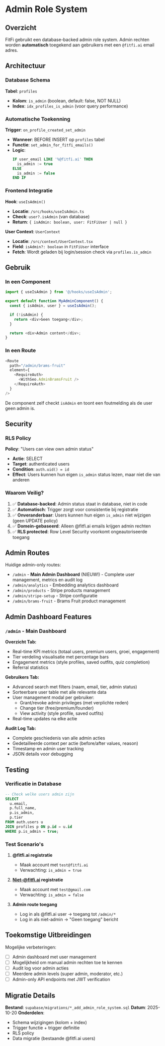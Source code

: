 # Admin Role System

## Overzicht

FitFi gebruikt een database-backed admin role system. Admin rechten worden **automatisch** toegekend aan gebruikers met een `@fitfi.ai` email adres.

## Architectuur

### Database Schema

**Tabel**: `profiles`
- **Kolom**: `is_admin` (boolean, default: false, NOT NULL)
- **Index**: `idx_profiles_is_admin` (voor query performance)

### Automatische Toekenning

**Trigger**: `on_profile_created_set_admin`
- **Wanneer**: BEFORE INSERT op `profiles` tabel
- **Functie**: `set_admin_for_fitfi_emails()`
- **Logic**:
  ```sql
  IF user_email LIKE '%@fitfi.ai' THEN
    is_admin := true
  ELSE
    is_admin := false
  END IF
  ```

### Frontend Integratie

**Hook**: `useIsAdmin()`
- **Locatie**: `/src/hooks/useIsAdmin.ts`
- **Check**: `user?.isAdmin` (van database)
- **Return**: `{ isAdmin: boolean, user: FitFiUser | null }`

**User Context**: `UserContext`
- **Locatie**: `/src/context/UserContext.tsx`
- **Field**: `isAdmin?: boolean` in `FitFiUser` interface
- **Fetch**: Wordt geladen bij login/session check via `profiles.is_admin`

## Gebruik

### In een Component

```typescript
import { useIsAdmin } from '@/hooks/useIsAdmin';

export default function MyAdminComponent() {
  const { isAdmin, user } = useIsAdmin();

  if (!isAdmin) {
    return <div>Geen toegang</div>;
  }

  return <div>Admin content</div>;
}
```

### In een Route

```typescript
<Route
  path="/admin/brams-fruit"
  element={
    <RequireAuth>
      <WithSeo.AdminBramsFruit />
    </RequireAuth>
  }
/>
```

De component zelf checkt `isAdmin` en toont een foutmelding als de user geen admin is.

## Security

### RLS Policy

**Policy**: "Users can view own admin status"
- **Actie**: SELECT
- **Target**: authenticated users
- **Condition**: `auth.uid() = id`
- **Effect**: Users kunnen hun eigen `is_admin` status lezen, maar niet die van anderen

### Waarom Veilig?

1. ✅ **Database-backed**: Admin status staat in database, niet in code
2. ✅ **Automatisch**: Trigger zorgt voor consistentie bij registratie
3. ✅ **Onveranderbaar**: Users kunnen hun eigen `is_admin` niet wijzigen (geen UPDATE policy)
4. ✅ **Domein-gebaseerd**: Alleen @fitfi.ai emails krijgen admin rechten
5. ✅ **RLS protected**: Row Level Security voorkomt ongeautoriseerde toegang

## Admin Routes

Huidige admin-only routes:
- `/admin` - **Main Admin Dashboard** (NIEUW!) - Complete user management, metrics en audit log
- `/admin/analytics` - Embedding analytics dashboard
- `/admin/products` - Stripe products management
- `/admin/stripe-setup` - Stripe configuratie
- `/admin/brams-fruit` - Brams Fruit product management

## Admin Dashboard Features

### `/admin` - Main Dashboard

**Overzicht Tab:**
- Real-time KPI metrics (totaal users, premium users, groei, engagement)
- Tier verdeling visualisatie met percentage bars
- Engagement metrics (style profiles, saved outfits, quiz completion)
- Referral statistics

**Gebruikers Tab:**
- Advanced search met filters (naam, email, tier, admin status)
- Sorteerbare user table met alle relevante data
- User management modal per gebruiker:
  - Grant/revoke admin privileges (met verplichte reden)
  - Change tier (free/premium/founder)
  - View activity (style profile, saved outfits)
- Real-time updates na elke actie

**Audit Log Tab:**
- Complete geschiedenis van alle admin acties
- Gedetailleerde context per actie (before/after values, reason)
- Timestamp en admin user tracking
- JSON details voor debugging

## Testing

### Verificatie in Database

```sql
-- Check welke users admin zijn
SELECT
  u.email,
  p.full_name,
  p.is_admin,
  p.tier
FROM auth.users u
JOIN profiles p ON p.id = u.id
WHERE p.is_admin = true;
```

### Test Scenario's

1. **@fitfi.ai registratie**
   - Maak account met `test@fitfi.ai`
   - Verwachting: `is_admin = true`

2. **Niet-@fitfi.ai registratie**
   - Maak account met `test@gmail.com`
   - Verwachting: `is_admin = false`

3. **Admin route toegang**
   - Log in als @fitfi.ai user → toegang tot `/admin/*`
   - Log in als niet-admin → "Geen toegang" bericht

## Toekomstige Uitbreidingen

Mogelijke verbeteringen:
- [ ] Admin dashboard met user management
- [ ] Mogelijkheid om manual admin rechten toe te kennen
- [ ] Audit log voor admin acties
- [ ] Meerdere admin levels (super admin, moderator, etc.)
- [ ] Admin-only API endpoints met JWT verification

## Migratie Details

**Bestand**: `supabase/migrations/*_add_admin_role_system.sql`
**Datum**: 2025-10-20
**Onderdelen**:
- Schema wijzigingen (kolom + index)
- Trigger functie + trigger definitie
- RLS policy
- Data migratie (bestaande @fitfi.ai users)
